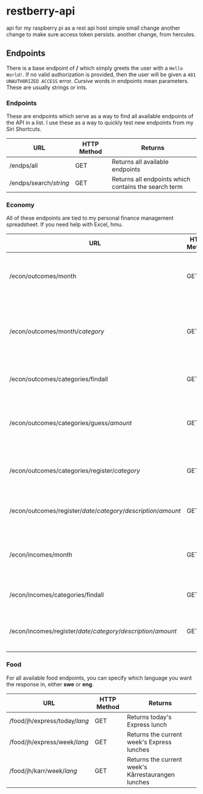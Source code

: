 # restberry-api
api for my raspberry pi as a rest api host
simple small change
another change to make sure access token persists.
another change, from hercules.

## Endpoints

There is a base endpoint of **/** which simply greets the user with a `Hello World!`.
If no valid authorization is provided, then the user will be given a `401 UNAUTHORIZED ACCESS` error.
*Cursive* words in endpoints mean parameters. These are usually strings or ints.

### Endpoints

These are endpoints which serve as a way to find all available endpoints of the API in a list. I use these as a way to quickly
test new endpoints from my Siri Shortcuts.

URL | HTTP Method | Returns
------------ | ------------- | -------------
/endps/all | GET | Returns all available endpoints
/endps/search/*string* | GET | Returns all endpoints which contains the search term

### Economy

All of these endpoints are tied to my personal finance management spreadsheet. If you need help with Excel, hmu.

URL | HTTP Method | Returns
------------ | ------------- | -------------
/econ/outcomes/month | GET | Returns this month's outcome result, balance and budget
/econ/outcomes/month/*category* | GET | Returns this month's result, balance, budget and average for specific category
/econ/outcomes/categories/findall | GET | Returns all available categories for outcomes
/econ/outcomes/categories/guess/*amount* | GET | Returns a list of categories that the specified amount might be registered as
/econ/outcomes/categories/register/*category* | GET | Registers a new category to be used for outcomes
/econ/outcomes/register/*date*/*category*/*description*/*amount* | GET | Registers the specified outcome to the spreadsheet
/econ/incomes/month | GET | Returns this month's income result, balance and budget
/econ/incomes/categories/findall | GET | Returns all available categories for incomes
/econ/incomes/register/*date*/*category*/*description*/*amount* | GET | Registers the specified income to the spreadsheets

### Food

For all available food endpoints, you can specify which language you want the response in, either **swe** or **eng**.

URL | HTTP Method | Returns
------------ | ------------- | -------------
/food/jh/express/today/*lang* | GET | Returns today's Express lunch
/food/jh/express/week/*lang* | GET | Returns the current week's Express lunches
/food/jh/karr/week/*lang* | GET | Returns the current week's Kårrestaurangen lunches